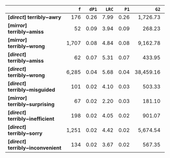 |                                      |   `f` |   `dP1` |   `LRC` |   `P1` |      `G2` | `l1`     | `l2`         |   `f1` |    `f2` |        `N` |   `exp_f` |   `unexp_f` |   `unexp_r` |   `odds_r_disc` |   `t` |   `MI` |   `dP2` |   `P2` |   `deltaP_max` |   `deltaP_mean` | `dataset`   |
|:-------------------------------------|------:|--------:|--------:|-------:|----------:|:---------|:-------------|-------:|--------:|-----------:|----------:|------------:|------------:|----------------:|------:|-------:|--------:|-------:|---------------:|----------------:|:------------|
| **[_direct_] terribly~awry**         |   176 |    0.26 |    7.99 |   0.26 |  1,726.73 | terribly | awry         | 58,529 |     682 | 71,961,373 |      0.55 |      175.45 |        1.00 |            2.63 | 13.22 |   2.50 |    0.00 |   0.00 |           0.26 |            0.13 | direct      |
| **[_mirror_] terribly~amiss**        |    52 |    0.09 |    3.94 |   0.09 |    268.23 | terribly | amiss        |  4,583 |     576 |  1,680,633 |      1.57 |       50.43 |        0.97 |            1.57 |  6.99 |   1.52 |    0.01 |   0.01 |           0.09 |            0.05 | mirror      |
| **[_mirror_] terribly~wrong**        | 1,707 |    0.08 |    4.84 |   0.08 |  9,162.78 | terribly | wrong        |  4,583 |  20,727 |  1,680,633 |     56.52 |    1,650.48 |        0.97 |            1.71 | 39.95 |   1.48 |    0.36 |   0.37 |           0.36 |            0.22 | mirror      |
| **[_direct_] terribly~amiss**        |    62 |    0.07 |    5.31 |   0.07 |    433.95 | terribly | amiss        | 58,529 |     888 | 71,961,373 |      0.72 |       61.28 |        0.99 |            1.97 |  7.78 |   1.93 |    0.00 |   0.00 |           0.07 |            0.04 | direct      |
| **[_direct_] terribly~wrong**        | 6,285 |    0.04 |    5.68 |   0.04 | 38,459.16 | terribly | wrong        | 58,529 | 146,437 | 71,961,373 |    119.10 |    6,165.90 |        0.98 |            1.79 | 77.78 |   1.72 |    0.11 |   0.11 |           0.11 |            0.07 | direct      |
| **[_direct_] terribly~misguided**    |   101 |    0.02 |    4.10 |   0.03 |    503.33 | terribly | misguided    | 58,529 |   3,954 | 71,961,373 |      3.22 |       97.78 |        0.97 |            1.51 |  9.73 |   1.50 |    0.00 |   0.00 |           0.02 |            0.01 | direct      |
| **[_mirror_] terribly~surprising**   |    67 |    0.02 |    2.20 |   0.03 |    181.10 | terribly | surprising   |  4,583 |   2,648 |  1,680,633 |      7.22 |       59.78 |        0.89 |            0.99 |  7.30 |   0.97 |    0.01 |   0.01 |           0.02 |            0.02 | mirror      |
| **[_direct_] terribly~inefficient**  |   198 |    0.02 |    4.05 |   0.02 |    901.07 | terribly | inefficient  | 58,529 |   9,682 | 71,961,373 |      7.87 |      190.13 |        0.96 |            1.41 | 13.51 |   1.40 |    0.00 |   0.00 |           0.02 |            0.01 | direct      |
| **[_direct_] terribly~sorry**        | 1,251 |    0.02 |    4.42 |   0.02 |  5,674.54 | terribly | sorry        | 58,529 |  62,177 | 71,961,373 |     50.57 |    1,200.43 |        0.96 |            1.41 | 33.94 |   1.39 |    0.02 |   0.02 |           0.02 |            0.02 | direct      |
| **[_direct_] terribly~inconvenient** |   134 |    0.02 |    3.67 |   0.02 |    567.35 | terribly | inconvenient | 58,529 |   7,716 | 71,961,373 |      6.28 |      127.72 |        0.95 |            1.34 | 11.03 |   1.33 |    0.00 |   0.00 |           0.02 |            0.01 | direct      |